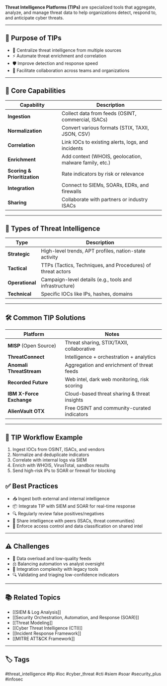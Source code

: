 **Threat Intelligence Platforms (TIPs)** are specialized tools that aggregate, analyze, and manage threat data to help organizations detect, respond to, and anticipate cyber threats.

---

## 🎯 Purpose of TIPs

- 🧬 Centralize threat intelligence from multiple sources
- ⚡ Automate threat enrichment and correlation
- 🛡️ Improve detection and response speed
- 🔄 Facilitate collaboration across teams and organizations

---

## 🧱 Core Capabilities

| Capability           | Description                                               |
|----------------------|-----------------------------------------------------------|
| **Ingestion**         | Collect data from feeds (OSINT, commercial, ISACs)        |
| **Normalization**     | Convert various formats (STIX, TAXII, JSON, CSV)          |
| **Correlation**       | Link IOCs to existing alerts, logs, and incidents         |
| **Enrichment**        | Add context (WHOIS, geolocation, malware family, etc.)   |
| **Scoring & Prioritization** | Rate indicators by risk or relevance               |
| **Integration**       | Connect to SIEMs, SOARs, EDRs, and firewalls              |
| **Sharing**           | Collaborate with partners or industry ISACs               |

---

## 🧠 Types of Threat Intelligence

| Type               | Description                                     |
|--------------------|-------------------------------------------------|
| **Strategic**       | High-level trends, APT profiles, nation-state activity |
| **Tactical**        | TTPs (Tactics, Techniques, and Procedures) of threat actors |
| **Operational**     | Campaign-level details (e.g., tools and infrastructure) |
| **Technical**       | Specific IOCs like IPs, hashes, domains        |

---

## 🛠 Common TIP Solutions

| Platform             | Notes                                              |
|----------------------|----------------------------------------------------|
| **MISP** (Open Source) | Threat sharing, STIX/TAXII, collaborative        |
| **ThreatConnect**    | Intelligence + orchestration + analytics           |
| **Anomali ThreatStream** | Aggregation and enrichment of threat feeds    |
| **Recorded Future**  | Web intel, dark web monitoring, risk scoring       |
| **IBM X-Force Exchange** | Cloud-based threat sharing & threat insights  |
| **AlienVault OTX**   | Free OSINT and community-curated indicators        |

---

## 🔄 TIP Workflow Example

1. Ingest IOCs from OSINT, ISACs, and vendors
2. Normalize and deduplicate indicators
3. Correlate with internal logs via SIEM
4. Enrich with WHOIS, VirusTotal, sandbox results
5. Send high-risk IPs to SOAR or firewall for blocking

## ✅ Best Practices

- 📥 Ingest both external and internal intelligence
- 📦 Integrate TIP with SIEM and SOAR for real-time response
- 🔍 Regularly review false positives/negatives
- 🧠 Share intelligence with peers (ISACs, threat communities)
- 🔐 Enforce access control and data classification on shared intel

---

## ⚠️ Challenges

- 🧱 Data overload and low-quality feeds
- ⚖️ Balancing automation vs analyst oversight
- 🔌 Integration complexity with legacy tools
- 🔍 Validating and triaging low-confidence indicators

---

## 📚 Related Topics

- [[SIEM & Log Analysis]]
- [[Security Orchestration, Automation, and Response (SOAR)]]
- [[Threat Modeling]]
- [[Cyber Threat Intelligence (CTI)]]
- [[Incident Response Framework]]
- [[MITRE ATT&CK Framework]]
---

## 🏷 Tags

#threat_intelligence #tip #ioc #cyber_threat #cti #siem #soar #security_plus #infosec